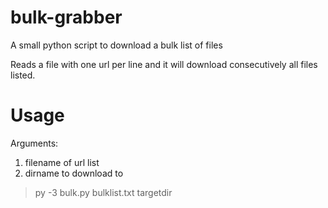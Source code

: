 # bulk-grabber
A small python script to download a bulk list of files

Reads a file with one url per line and it will download consecutively all files listed.

# Usage
Arguments:
1. filename of url list
2. dirname to download to

> py -3 bulk.py bulklist.txt targetdir
